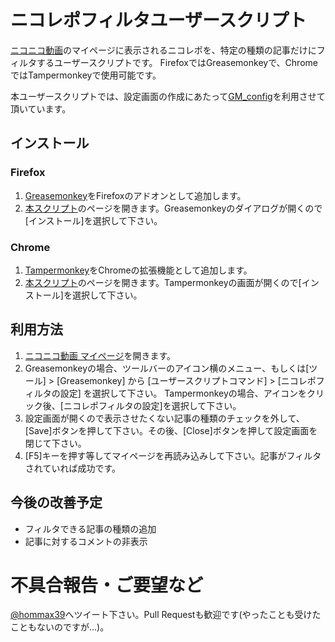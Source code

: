 # ニコレポフィルタユーザースクリプト

[ニコニコ動画]( http://www.nicovideo.jp/ )のマイページに表示されるニコレポを、特定の種類の記事だけにフィルタするユーザースクリプトです。
FirefoxではGreasemonkeyで、ChromeではTampermonkeyで使用可能です。

本ユーザースクリプトでは、設定画面の作成にあたって[GM_config]( https://github.com/sizzlemctwizzle/GM_config )を利用させて頂いています。


## インストール
### Firefox
1. [Greasemonkey]( https://addons.mozilla.org/ja/firefox/addon/greasemonkey/ )をFirefoxのアドオンとして追加します。
2. [本スクリプト]( https://github.com/ryu39/nicorepo-filter/raw/master/nicorepo-filter.user.js )のページを開きます。Greasemonkeyのダイアログが開くので[インストール]を選択して下さい。

### Chrome
1. [Tampermonkey]( https://chrome.google.com/webstore/detail/tampermonkey/dhdgffkkebhmkfjojejmpbldmpobfkfo )をChromeの拡張機能として追加します。
2. [本スクリプト]( https://github.com/ryu39/nicorepo-filter/raw/master/nicorepo-filter.user.js )のページを開きます。Tampermonkeyの画面が開くので[インストール]を選択して下さい。


## 利用方法
1. [ニコニコ動画 マイページ]( http://www.nicovideo.jp/my/top )を開きます。
2. Greasemonkeyの場合、ツールバーのアイコン横のメニュー、もしくは[ツール] > [Greasemonkey] から [ユーザースクリプトコマンド] > [ニコレポフィルタの設定] を選択して下さい。  Tampermonkeyの場合、アイコンをクリック後、[ニコレポフィルタの設定]を選択して下さい。
3. 設定画面が開くので表示させたくない記事の種類のチェックを外して、[Save]ボタンを押して下さい。その後、[Close]ボタンを押して設定画面を閉じて下さい。
4. [F5]キーを押す等してマイページを再読み込みして下さい。記事がフィルタされていれば成功です。


## 今後の改善予定
* フィルタできる記事の種類の追加
* 記事に対するコメントの非表示


# 不具合報告・ご要望など
[@hommax39]( https://twitter.com/hommax39 )へツイート下さい。Pull Requestも歓迎です(やったことも受けたこともないのですが…)。
